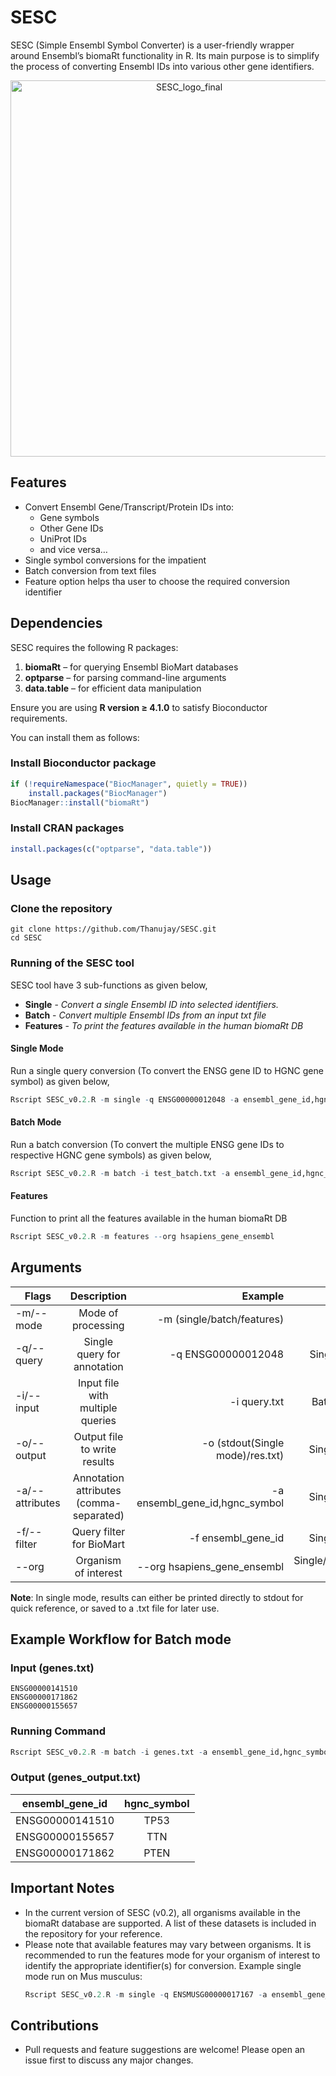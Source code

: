 # SESC
SESC (Simple Ensembl Symbol Converter) is a user-friendly wrapper around Ensembl’s biomaRt functionality in R. Its main purpose is to simplify the process of converting Ensembl IDs into various other gene identifiers.
<p align="center">
  <img width="556" height="602" alt="SESC_logo_final" src="https://github.com/user-attachments/assets/194b12cd-2418-45b4-9c25-f7c5c88e4b24" />
</p>

## Features

- Convert Ensembl Gene/Transcript/Protein IDs into:
  - Gene symbols
  - Other Gene IDs
  - UniProt IDs
  - and vice versa…
- Single symbol conversions for the impatient
- Batch conversion from text files
- Feature option helps tha user to choose the required conversion identifier

## Dependencies

SESC requires the following R packages:

1. **biomaRt** – for querying Ensembl BioMart databases
2. **optparse** – for parsing command-line arguments
3. **data.table** – for efficient data manipulation

Ensure you are using **R version ≥ 4.1.0** to satisfy Bioconductor requirements.

You can install them as follows:

### Install Bioconductor package
```R
if (!requireNamespace("BiocManager", quietly = TRUE))
    install.packages("BiocManager")
BiocManager::install("biomaRt")
```

### Install CRAN packages
```R
install.packages(c("optparse", "data.table"))
```

## Usage

### Clone the repository
```
git clone https://github.com/Thanujay/SESC.git
cd SESC
```

### Running of the SESC tool

SESC tool have 3 sub-functions as given below,
- **Single** - *Convert a single Ensembl ID into selected identifiers.*
- **Batch** - *Convert multiple Ensembl IDs from an input txt file*
- **Features** - *To print the features available in the human biomaRt DB*

#### Single Mode
Run a single query conversion (To convert the ENSG gene ID to HGNC gene symbol) as given below,
```R
Rscript SESC_v0.2.R -m single -q ENSG00000012048 -a ensembl_gene_id,hgnc_symbol -f ensembl_gene_id -o stdout --org hsapiens_gene_ensembl
```

#### Batch Mode
Run a batch conversion (To convert the multiple ENSG gene IDs to respective HGNC gene symbols) as given below,
```R
Rscript SESC_v0.2.R -m batch -i test_batch.txt -a ensembl_gene_id,hgnc_symbol -f ensembl_gene_id -o test_batch_output.txt --org hsapiens_gene_ensembl
```

#### Features
Function to print all the features available in the human biomaRt DB
```R
Rscript SESC_v0.2.R -m features --org hsapiens_gene_ensembl
```
## Arguments

| Flags          | Description                             |         Example                 |    Applicable              |
| -------------- |:---------------------------------------:| -------------------------------:| --------------------------:|
| -m/--mode      | Mode of processing                      | -m (single/batch/features)      | Required                   |
| -q/--query     | Single query for annotation             | -q ENSG00000012048              | Single mode ONLY           |
| -i/--input     | Input file with multiple queries        | -i query.txt                    | Batch mode ONLY            |
| -o/--output    | Output file to write results            | -o (stdout(Single mode)/res.txt)| Single/Batch mode          |
| -a/--attributes| Annotation attributes (comma-separated) | -a ensembl_gene_id,hgnc_symbol  | Single/Batch mode          |
| -f/--filter    | Query filter for BioMart                | -f ensembl_gene_id              | Single/Batch mode          |
| --org          | Organism of interest                    | --org hsapiens_gene_ensembl     | Single/Batch/Features mode |

**Note**: In single mode, results can either be printed directly to stdout for quick reference, or saved to a .txt file for later use.

## Example Workflow for Batch mode

### Input (genes.txt)
```
ENSG00000141510
ENSG00000171862
ENSG00000155657
```

### Running Command
```R
Rscript SESC_v0.2.R -m batch -i genes.txt -a ensembl_gene_id,hgnc_symbol -f ensembl_gene_id -o genes_output.txt --org hsapiens_gene_ensembl
```

### Output (genes_output.txt)

| ensembl_gene_id |	hgnc_symbol |
| --------------  |:-----------:|
| ENSG00000141510 |	TP53        |
| ENSG00000155657 | TTN         |
| ENSG00000171862	| PTEN        |

## Important Notes
 - In the current version of SESC (v0.2), all organisms available in the biomaRt database are supported. A list of these datasets is included in the repository for your reference.
 - Please note that available features may vary between organisms. It is recommended to run the features mode for your organism of interest to identify the appropriate identifier(s) for conversion.
   Example single mode run on Mus musculus:
   ```R
   Rscript SESC_v0.2.R -m single -q ENSMUSG00000017167 -a ensembl_gene_id,mgi_symbol -f ensembl_gene_id -o stdout --org mmusculus_gene_ensembl
   ```

## Contributions
 - Pull requests and feature suggestions are welcome! Please open an issue first to discuss any major changes.

